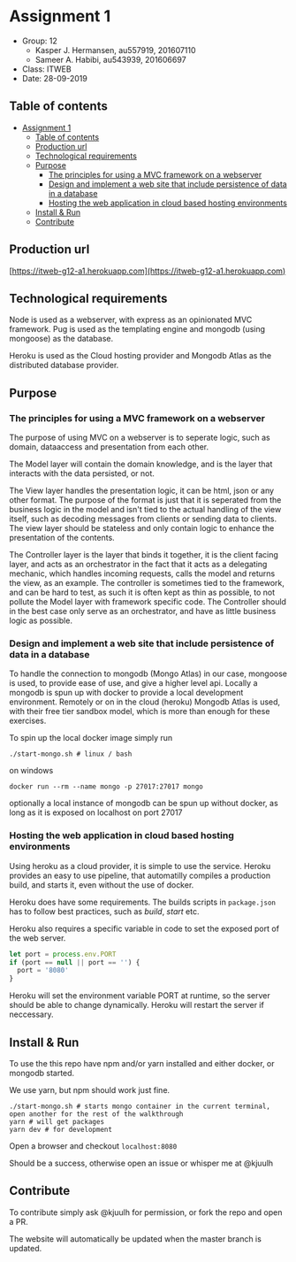 # Assignment 1

- Group: 12
  - Kasper J. Hermansen, au557919, 201607110
  - Sameer A. Habibi, au543939, 201606697
- Class: ITWEB
- Date: 28-09-2019

## Table of contents

- [Assignment 1](#assignment-1)
  - [Table of contents](#table-of-contents)
  - [Production url](#production-url)
  - [Technological requirements](#technological-requirements)
  - [Purpose](#purpose)
    - [The principles for using a MVC framework on a webserver](#the-principles-for-using-a-mvc-framework-on-a-webserver)
    - [Design and implement a web site that include persistence of data in a database](#design-and-implement-a-web-site-that-include-persistence-of-data-in-a-database)
    - [Hosting the web application in cloud based hosting environments](#hosting-the-web-application-in-cloud-based-hosting-environments)
  - [Install & Run](#install--run)
  - [Contribute](#contribute)

## Production url

[https://itweb-g12-a1.herokuapp.com](https://itweb-g12-a1.herokuapp.com)

## Technological requirements

Node is used as a webserver, with express as an opinionated MVC framework. Pug is used as the templating engine and mongodb (using mongoose) as the database.

Heroku is used as the Cloud hosting provider and Mongodb Atlas as the distributed database provider.

## Purpose

### The principles for using a MVC framework on a webserver

The purpose of using MVC on a webserver is to seperate logic, such as domain, dataaccess and presentation from each other.

The Model layer will contain the domain knowledge, and is the layer that interacts with the data persisted, or not.

The View layer handles the presentation logic, it can be html, json or any other format. The purpose of the format is just that it is seperated from the business logic in the model and isn't tied to the actual handling of the view itself, such as decoding messages from clients or sending data to clients. The view layer should be stateless and only contain logic to enhance the presentation of the contents.

The Controller layer is the layer that binds it together, it is the client facing layer, and acts as an orchestrator in the fact that it acts as a delegating mechanic, which handles incoming requests, calls the model and returns the view, as an example. The controller is sometimes tied to the framework, and can be hard to test, as such it is often kept as thin as possible, to not pollute the Model layer with framework specific code. The Controller should in the best case only serve as an orchestrator, and have as little business logic as possible.

### Design and implement a web site that include persistence of data in a database

To handle the connection to mongodb (Mongo Atlas) in our case, mongoose is used, to provide ease of use, and give a higher level api. Locally a mongodb is spun up with docker to provide a local development environment. Remotely or on in the cloud (heroku) Mongodb Atlas is used, with their free tier sandbox model, which is more than enough for these exercises.

To spin up the local docker image simply run

`./start-mongo.sh # linux / bash`

on windows

`docker run --rm --name mongo -p 27017:27017 mongo`

optionally a local instance of mongodb can be spun up without docker, as long as it is exposed on localhost on port 27017

### Hosting the web application in cloud based hosting environments

Using heroku as a cloud provider, it is simple to use the service. Heroku provides an easy to use pipeline, that automatilly compiles a production build, and starts it, even without the use of docker.

Heroku does have some requirements. The builds scripts in `package.json` has to follow best practices, such as _build_, _start_ etc. 

Heroku also requires a specific variable in code to set the exposed port of the web server.

```javascript
let port = process.env.PORT
if (port == null || port == '') {
  port = '8080'
}
```

Heroku will set the environment variable PORT at runtime, so the server should be able to change dynamically. Heroku will restart the server if neccessary.

## Install & Run

To use the this repo have npm and/or yarn installed and either docker, or mongodb started.

We use yarn, but npm should work just fine.

```
./start-mongo.sh # starts mongo container in the current terminal, open another for the rest of the walkthrough
yarn # will get packages
yarn dev # for development
```

Open a browser and checkout `localhost:8080`

Should be a success, otherwise open an issue or whisper me at @kjuulh

## Contribute

To contribute simply ask @kjuulh for permission, or fork the repo and open a PR.

The website will automatically be updated when the master branch is updated.
